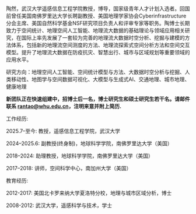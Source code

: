 陶然，武汉大学遥感信息工程学院教授，博导，国家级青年人才计划入选者。回国前曾任美国南佛罗里达大学长聘副教授、美国地理学家协会Cyberinfrastructure 分会主席、美国自然科学基金NSF研究项目负责人和评审专家等职务。陶博士长期致力于空间统计、地理空间人工智能、地理流大数据的基础理论与领域应用相关研究，在国际上率先发展了一套较为完善的地理流大数据时空分析、挖掘与建模的方法体系，包括新的地理流空间测度的方法、地理流探索式空间分析方法和空间交互模型。提升了地理流大数据在防疫抗灾、智慧出行、城市与区域规划等重要领域的应用水平。

研究方向：地理空间人工智能、空间统计模型与方法、大数据时空分析与挖掘、人类移动性、地图学与空间数据可视化、大模型与生成式AI、交通地理、城市地理、健康地理

**新团队正在快速组建中，招博士后一名，博士研究生和硕士研究生若干名。请邮件联系 rantao@whu.edu.cn，注明来意并附上简历.**


工作经历:

2025.7–至今: 教授，遥感信息工程学院，武汉大学

2024–2025.6: 副教授(终身制)，地球科学学院，南佛罗里达大学（美国）

2018–2024: 助理教授，地球科学学院，南佛罗里达大学（美国）

2017–2018: 讲师，空间科学中心，南加州大学（美国）

教育经历:

2012-2017: 美国北卡罗来纳大学夏洛特分校，地理与城市区域分析，博士

2008-2012: 武汉大学，遥感科学与技术，学士

